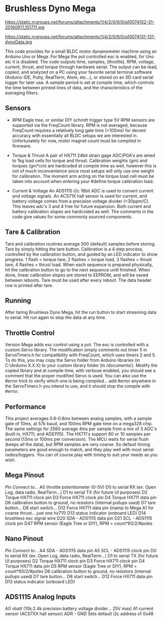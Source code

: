 # Brushless Dyno Mega
https://static.rcgroups.net/forums/attachments/1/4/2/0/9/0/a10074102-31-20160917_151711.jpg

https://static.rcgroups.net/forums/attachments/1/4/2/0/9/0/a10074131-131-dynoData.jpg

This code provides for a small BLDC motor dynamometer machine using an Arduino Uno or Mega. For Mega the pot controlled esc is enabled, for Uno etc it is disabled. The code outputs time, samples, (throttle), RPM, voltage, current, thrust, and torque through hardware serial. The output can be read, copied, and analyzed on a PC using your favorite serial terminal software (Arduino IDE, Putty, RealTerm, Atom, etc...), or stored on an SD card serial logger for later use. A sample period is set at compile time, which controls the time between printed lines of data, and the characteristics of the averaging filters.

## Sensors
- RPM
Eagle tree, or similar DIY schmitt trigger type 5V RPM sensors are supported via the FreqCount library. RPM is not averaged, because FreqCount requires a relatively long gate time (>100ms) for decent accuracy with essentially all BLDC setups we are interested in. Unfortunately for now, motor magnet count must be compiled in firmware.

- Torque & Thrust
A pair of HX711 24bit strain gage ADC/PGA's are wired to 1kg load cells for torque and thrust. Calibration weights (gm) and torques (gm*cm) are hardcoded at compile time as well, however this is not of much inconvenience since most setups will only use one weight for calibration. The moment arm acting on the torque load cell must be taken into account when entering your #define torque calibration load.

- Current & Voltage
An ADS1115 i2c 16bit ADC is used to convert current and voltage signals. An ACS71X hall sensor is used for current, and battery voltage comes from a precision voltage divider (<30ppm/C). This leaves adc's 3 and 4 free for future expansion. Both current and battery calibration slopes are hardcoded as well. The comments in the code give values for some commonly sourced components.

## Tare & Calibration
Tare and calibration routines average 500 (default) samples before storing. Tare by simply hitting the tare button. Calibration is a 4 step process, controlled by the calibration button, and guided by an LED indicator to show progress. 1 flash = torque tare, 2 flashes = torque load, 3 flashes = thrust tare, 4 flashes = thrust load. When each sequence is prepared physically, hit the calibration button to go to the next sequence until finished. When done, linear calibration slopes are stored to EEPROM, and will be saved between reboots. Tare must be used after every reboot. The data header row is printed after tare.

## Running
After taring Brushless Dyno Mega, hit the run button to start streaming data to serial. Hit run again to stop the data at any time.

## Throttle Control
Version Mega adds esc control using a pot. The esc is controlled with a custom Servo library. The modification simply comments out timer 5 in ServoTimers.h for compatibility with FreqCount, which uses timers 2 and 5. To do this, you may copy the Servo folder from Arduino libraries (in C:\Arduino X.X.X\) to your custom library folder (in /documents/). Modify the copied library and at compile time, with verbose enabled, you should see a comment that the proper modified
Servo is used. You can also use the #error trick to verify which one is being compiled... add #error anywhere in the ServoTimers.h you intend to use, and it should stop the compile with #error.

## Performance
This project averages 0.6-0.8ms between analog samples, with a sample gate of 10ms, at 57k baud, and 100ms RPM gate time on a mega328 chip. The same settings for 2560 average 4ms per sample from a mix of 3 ADC's (built in, HX711, and ADS1115). The HX711's support 80 or 10 samples per second (13ms or 100ms per conversion). The MCU waits for serial flush (keeps all the data), but RPM samples are very coarse. So default timing parameters are good enough to match, and they play well with most serial radios/loggers. You can of course play with timing to suit your needs as you wish.

## Mega Pinout
*Pin         Connect to...*
A0          throttle potentiometer (0-5V)
D0          to serial RX (ex: Open Log, data radio, RealTerm...)
D1          to serial TX (for future UI purposes)
D2          Torque HX711 clock pin
D3          Force HX711 clock pin
D4          Torque HX711 data pin
D6          calibration button to ground, no resistors (internal pullups used)
D7          tare button...
D8          start switch...
D12         Force HX711 data pin (inamp to Mega A1 for coarse thrust... just one hx711)
D13         status indicator (onboard LED)
D14         brushless esc signal wire
D20         SDA - ADS1115 data pin
D21         SCL - ADS1115 clock pin
D47         RPM sensor (Eagle Tree or DIY), RPM = count*60/2/#poles

## Nano Pinout
*Pin         Connect to...*
A4          SDA - ADS1115 data pin
A5          SCL - ADS1115 clock pin
D0          to serial RX (ex: Open Log, data radio, RealTerm...)
D1          to serial TX (for future UI purposes)
D2          Torque HX711 clock pin
D3          Force HX711 clock pin
D4          Torque HX711 data pin
D5          RPM sensor (Eagle Tree or DIY), RPM = count*60/2/#poles
D6          calibration button to ground, no resistors (internal pullups used)
D7          tare button...
D8          start switch...
D12         Force HX711 data pin
D13         status indicator (onboard LED)

## ADS1115 Analog Inputs
A0          vbatt (10k:2.4k precision battery voltage divider... 25V max)
A1          current sensor (ACS7XX hall sensor)
ADR - GND   Sets default i2c address of 0x48
